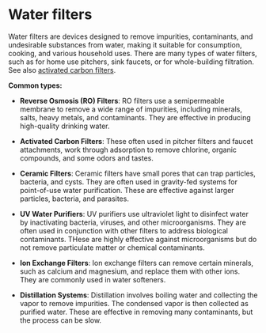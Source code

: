 # Water filters

Water filters are devices designed to remove impurities, contaminants, and undesirable substances from water, making it suitable for consumption, cooking, and various household uses. There are many types of water filters, such as for home use pitchers, sink faucets, or for whole-building filtration. See also [activated carbon filters](../activated-carbon-filters/).

**Common types:**

* **Reverse Osmosis (RO) Filters**: RO filters use a semipermeable membrane to remove a wide range of impurities, including minerals, salts, heavy metals, and contaminants. They are effective in producing high-quality drinking water.

* **Activated Carbon Filters**: These often used in pitcher filters and faucet attachments, work through adsorption to remove chlorine, organic compounds, and some odors and tastes.

* **Ceramic Filters**: Ceramic filters have small pores that can trap particles, bacteria, and cysts. They are often used in gravity-fed systems for point-of-use water purification. These are effective against larger particles, bacteria, and parasites.

* **UV Water Purifiers**: UV purifiers use ultraviolet light to disinfect water by inactivating bacteria, viruses, and other microorganisms. They are often used in conjunction with other filters to address biological contaminants. THese are highly effective against microorganisms but do not remove particulate matter or chemical contaminants.

* **Ion Exchange Filters**: Ion exchange filters can remove certain minerals, such as calcium and magnesium, and replace them with other ions. They are commonly used in water softeners.

* **Distillation Systems**: Distillation involves boiling water and collecting the vapor to remove impurities. The condensed vapor is then collected as purified water. These are effective in removing many contaminants, but the process can be slow.
